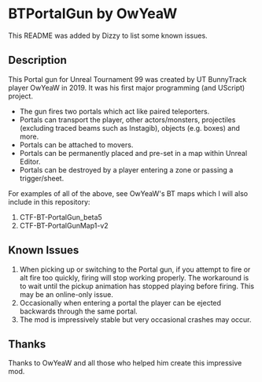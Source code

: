 # BTPortalGun by OwYeaW

This README was added by Dizzy to list some known issues.

## Description

This Portal gun for Unreal Tournament 99 was created by UT BunnyTrack player OwYeaW in 2019. It was his first major programming (and UScript) project.

* The gun fires two portals which act like paired teleporters. 
* Portals can transport the player, other actors/monsters, projectiles (excluding traced beams such as Instagib), objects (e.g. boxes) and more.
* Portals can be attached to movers.
* Portals can be permanently placed and pre-set in a map within Unreal Editor.
* Portals can be destroyed by a player entering a zone or passing a trigger/sheet.

For examples of all of the above, see OwYeaW's BT maps which I will also include in this repository:
1. CTF-BT-PortalGun_beta5
2. CTF-BT-PortalGunMap1-v2

## Known Issues
1. When picking up or switching to the Portal gun, if you attempt to fire or alt fire too quickly, firing will stop working properly. The workaround is to wait until the pickup animation has stopped playing before firing. This may be an online-only issue.
2. Occasionally when entering a portal the player can be ejected backwards through the same portal.
3. The mod is impressively stable but very occasional crashes may occur.

## Thanks

Thanks to OwYeaW and all those who helped him create this impressive mod.
